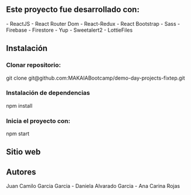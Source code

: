 <h2>Este proyecto fue desarrollado con: </h2>
<div align="column">
- ReactJS 
- React Router Dom 
- React-Redux 
- React Bootstrap 
- Sass 
- Firebase 
- Firestore 
- Yup 
- Sweetalert2 
- LottieFiles 
</div>

<h2>Instalación </h2>
<h3>Clonar repositorio: </h3>
<div> git clone git@github.com:MAKAIABootcamp/demo-day-projects-fixtep.git</div>

<h3>Instalación de dependencias </h3>
<div> npm install </div>

<h3>Inicia el proyecto con: </h3>
<div> npm start </div>

<h2>Sitio web </h2>

<h2>Autores </h2>
<div> Juan Camilo Garcia Garcia - Daniela Alvarado Garcia - Ana Carina Rojas </div>
